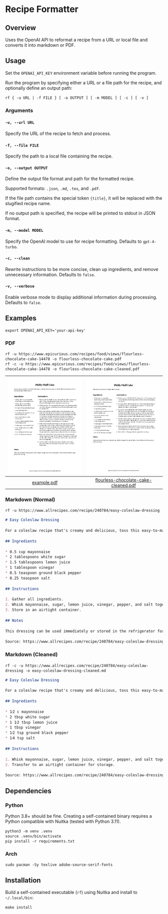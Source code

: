 # Recipe Formatter

## Overview

Uses the OpenAI API to reformat a recipe from a URL or local file and converts it into markdown or PDF.

## Usage

Set the `OPENAI_API_KEY` environment variable before running the program.

Run the program by specifying either a URL or a file path for the recipe, and optionally define an output path:

```commandline
rf { -u URL | -f FILE } [ -o OUTPUT ] [ -m MODEL ] [ -c ] [ -v ]
```

### Arguments

#### `-u, --url URL`

Specify the URL of the recipe to fetch and process.

#### `-f, --file FILE`

Specify the path to a local file containing the recipe.

#### `-o, --output OUTPUT`

Define the output file format and path for the formatted recipe.

Supported formats: `.json`, `.md`, `.tex`, and `.pdf`.

If the file path contains the special token `{title}`, it will be replaced with the slugified recipe name.

If no output path is specified, the recipe will be printed to stdout in JSON format.

#### `-m, --model MODEL`

Specify the OpenAI model to use for recipe formatting. Defaults to `gpt-4-turbo`.

#### `-c, --clean`

Rewrite instructions to be more concise, clean up ingredients, and remove unnecessary information. Defaults to `false`.

#### `-v, --verbose`

Enable verbose mode to display additional information during processing. Defaults to `false`.

## Examples

```
export OPENAI_API_KEY='your-api-key'
```

### PDF

```
rf -u https://www.epicurious.com/recipes/food/views/flourless-chocolate-cake-14478 -o flourless-chocolate-cake.pdf
rf -c -u https://www.epicurious.com/recipes/food/views/flourless-chocolate-cake-14478 -o flourless-chocolate-cake-cleaned.pdf
```

|            ![](examples/example.jpg)            |                  ![](examples/example-cleaned.jpg)                   |
|:----------------------------------------------------:|:--------------------------------------------------------------------:|
| [example.pdf](examples/flourless-chocolate-cake.pdf) | [flourless-chocolate-cake-cleaned.pdf](examples/example-cleaned.pdf) |

### Markdown (Normal)

```
rf -u https://www.allrecipes.com/recipe/240784/easy-coleslaw-dressing
```

```markdown
# Easy Coleslaw Dressing

For a coleslaw recipe that's creamy and delicious, toss this easy-to-make, 5-minute homemade dressing with a bag of store-bought coleslaw mix.

## Ingredients

* 0.5 cup mayonnaise
* 2 tablespoons white sugar
* 1.5 tablespoons lemon juice
* 1 tablespoon vinegar
* 0.5 teaspoon ground black pepper
* 0.25 teaspoon salt

## Instructions

1. Gather all ingredients.
2. Whisk mayonnaise, sugar, lemon juice, vinegar, pepper, and salt together in a bowl until smooth and creamy.
3. Store in an airtight container.

## Notes

This dressing can be used immediately or stored in the refrigerator for up to a week.

Source: https://www.allrecipes.com/recipe/240784/easy-coleslaw-dressing/
```

### Markdown (Cleaned)

```
rf -c -u https://www.allrecipes.com/recipe/240784/easy-coleslaw-dressing -o easy-coleslaw-dressing-cleaned.md
```

```markdown
# Easy Coleslaw Dressing

For a coleslaw recipe that's creamy and delicious, toss this easy-to-make, 5-minute homemade dressing with a bag of store-bought coleslaw mix.

## Ingredients

* 1⁄2 c mayonnaise
* 2 tbsp white sugar
* 1 1⁄2 tbsp lemon juice
* 1 tbsp vinegar
* 1⁄2 tsp ground black pepper
* 1⁄4 tsp salt

## Instructions

1. Whisk mayonnaise, sugar, lemon juice, vinegar, pepper, and salt together in a bowl until smooth.
2. Transfer to an airtight container for storage.

Source: https://www.allrecipes.com/recipe/240784/easy-coleslaw-dressing/
```

## Dependencies

### Python

Python 3.8+ should be fine. Creating a self-contained binary requires a Python compatible with Nuitka (tested with Python 3.11).

```
python3 -m venv .venv
source .venv/bin/activate
pip install -r requirements.txt
```

### Arch

```
sudo pacman -Sy texlive adobe-source-serif-fonts
```

## Installation

Build a self-contained executable (`rf`) using Nuitka and install to `~/.local/bin`:

```
make install
```
